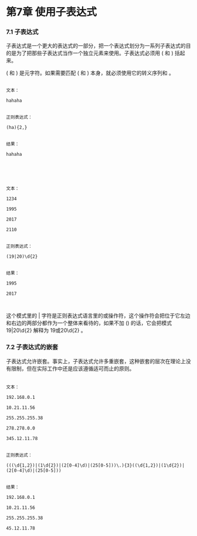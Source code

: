 <!DOCTYPE html>
<html lang="en">
<head>
	<meta charset="UTF-8">
	<title>chapter07</title>
	<link rel="stylesheet" type="text/css" href="/regularExpression.css">
</head>
<body>
	<h1>第7章 使用子表达式</h1>
	<h3>7.1 子表达式</h3>
	<p>
		子表达式是一个更大的表达式的一部分，把一个表达式划分为一系列子表达式的目的是为了把那些子表达式当作一个独立元素来使用。子表达式必须用 ( 和 ) 括起来。<br />

( 和 ) 是元字符。如果需要匹配 ( 和 ) 本身，就必须使用它的转义序列和 。<br />

<code>
文本：<br />
hahaha<br /><br />
正则表达式：<br />
(ha){2,}<br /><br />
结果：<br />
hahaha<br /><br />
</code><br /><br />

<code>
文本：<br />
1234<br />
1995<br />
2017<br />
2110<br /><br />
正则表达式：<br />
(19|20)\d{2}<br /><br />
结果：<br />
1995<br />
2017<br /><br />
</code>

这个模式里的 | 字符是正则表达式语言里的或操作符，这个操作符会把位于它左边和右边的两部分都作为一个整体来看待的，如果不加 () 的话，它会把模式 19|20\d{2} 解释为 19或20\d{2} 。
</p>
	<h3>7.2 子表达式的嵌套</h3>
	<p>
子表达式允许嵌套。事实上，子表达式允许多重嵌套，这种嵌套的层次在理论上没有限制，但在实际工作中还是应该遵循适可而止的原则。<br /><br />
<code>
文本：<br />
192.168.0.1<br />
10.21.11.56<br />
255.255.255.38<br />
278.278.0.0<br />
345.12.11.78<br /><br />
正则表达式：<br />
(((\d{1,2})|(1\d{2})|(2[0-4]\d)|(25[0-5]))\.){3}((\d{1,2})|(1\d{2})|(2[0-4]\d)|(25[0-5]))<br /><br />
结果：<br />
192.168.0.1<br />
10.21.11.56<br />
255.255.255.38<br />
45.12.11.78
</code>
</p>

</body>
</html>